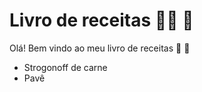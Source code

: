 # Livro de receitas :man_cook: :book:

Olá! Bem vindo ao meu livro de receitas :wave: :meat_on_bone:

- Strogonoff de carne
- Pavê

